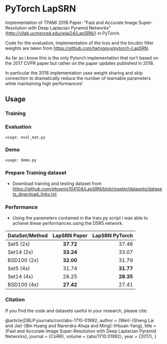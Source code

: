 # PyTorch LapSRN
Implementation of TPAMI 2018 Paper: "Fast and Accurate Image Super-Resolution with Deep Laplacian Pyramid Networks"(http://vllab.ucmerced.edu/wlai24/LapSRN/) in PyTorch.

Code for the evaluation, implementation of the loss and the bicubic filter weights are taken from https://github.com/twtygqyy/pytorch-LapSRN.

As far as i know this is the only Pytorch implementation that isn't based on the 2017 CVPR paper but rather on the paper updates published in 2018.

In particular the 2018 implementation uses weight sharing and skip connection to dramatically reduce the number of learnable parameters while maintaining high performances!

## Usage
### Training

### Evaluation
```
usage: eval_mat.py
```

### Demo
```
usage: demo.py
```

### Prepare Training dataset
  - Download training and testing dataset from https://github.com/phoenix104104/LapSRN/blob/master/datasets/datasets_download_links.txt

### Performance
- Using the parameters contained in the train.py script i was able to achieve these performances using the D5R5 network.
  
| DataSet/Method        | LapSRN Paper          | LapSRN PyTorch|
| ------------- |:-------------:| -----:|
| Set5 (2x)     | **37.72**      | 37.46 |
| Set14 (2x)    | **33.24**      | 33.07 |
| BSD100 (2x)   | **32.00**      | 31.79 |
| Set5 (4x)     | 31.74      | **31.77** |
| Set14 (4x)    | 28.25      | **28.35** |
| BSD100 (4x)   | **27.42**      | 27.41 |


### Citation

If you find the code and datasets useful in your research, please cite:
    
@article{DBLP:journals/corr/abs-1710-01992,
  author    = {Wei{-}Sheng Lai and
               Jia{-}Bin Huang and
               Narendra Ahuja and
               Ming{-}Hsuan Yang},
  title     = {Fast and Accurate Image Super-Resolution with Deep Laplacian Pyramid
               Networks},
  journal   = {CoRR},
  volume    = {abs/1710.01992},
  year      = {2017},
}
